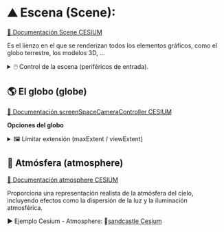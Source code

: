 # ⛰️ Escena (Scene):  

[📘 Documentación Scene CESIUM](https://cesium.com/learn/cesiumjs/ref-doc/Scene.html?classFilter=scene)

Es el lienzo en el que se renderizan todos los elementos gráficos, como el globo terrestre, los modelos 3D, ...  

<details>
  <summary>🖱️ Control de la escena (periféricos de entrada). </summary>

  
**screenSpaceCameraController**: Gestiona la interacción del usuario con la cámara a través de dispositivos de entrada como el mouse y el teclado.

[📘 Documentación screenSpaceCameraController CESIUM](https://cesium.com/learn/ion-sdk/ref-doc/ScreenSpaceCameraController.html)

**Ejemplos:**  
▶️ MinZoom y MaxZoom: [📋 HTML](https://github.com/AlvaroCodes/cesiumJS_notebook/blob/main/03_Vista_camara_y_escena/examples/11_minMaxZooms.html)  | 🚀[CodePen](https://codepen.io/AlvaroCodes/pen/PovbOLE)  
▶️ Ejemplo Cesium - Camera Tutorial: 🚀[sandcastle Cesium](https://sandcastle.cesium.com/?src=Camera%20Tutorial.html)  
  
</details>

## 🌎 El globo (globe) 

[📘 Documentación screenSpaceCameraController CESIUM](https://cesium.com/learn/cesiumjs/ref-doc/Globe.html)  

**Opciones del globo**

<details>
  <summary>🖼️ Límitar extensión (maxExtent / viewExtent)</summary>
  
**Usando cartographicLimitRectangle**  

  Recorta el globo a una zona concreta, por defecto ```Rectangle.MAX_VALUE```.

  ```javascript
  const viewer = new Cesium.Viewer('cesiumContainer');
  const scene = viewer.scene;
  const globe = scene.globe;

  const spainRectangle = Cesium.Rectangle.fromDegrees(
    -9.392883673530648,
    35.946850083961464,
    3.0394840836805496,
    43.74833771420099
  );

    globe.cartographicLimitRectangle = spainRectangle;
    scene.skyAtmosphere.show = false;
  ```
  [📘 Documentación cartographicLimitRectangle CESIUM](https://cesium.com/learn/cesiumjs/ref-doc/Globe.html#cartographicLimitRectangle)  || [📋 HTML](https://github.com/AlvaroCodes/cesiumJS_notebook/blob/main/03_Vista_camara_y_escena/examples/08_cartographicLimitRectangle.html)   || 🚀[CodePen](https://codepen.io/AlvaroCodes/pen/qBGqVRW)


**Usando clippingPlanes**  

  Delimita la representación del plano ("recorta").

  ```javascript
   const viewer = new Cesium.Viewer('cesiumContainer');

    // Crear un conjunto de clipping planes
    const clippingPlanes = new Cesium.ClippingPlaneCollection({
        planes : [
            new Cesium.ClippingPlane(new Cesium.Cartesian3(1.0, 0.0, 0.0), 0.0),
            new Cesium.ClippingPlane(new Cesium.Cartesian3(-1.0, 0.0, 0.0), -4000000.0),
            new Cesium.ClippingPlane(new Cesium.Cartesian3(0.0, 1.0, 0.0), 0.0),
            new Cesium.ClippingPlane(new Cesium.Cartesian3(0.0, -1.0, 0.0), -4000000.0)
        ],
        edgeWidth: 1.0,
        edgeColor: Cesium.Color.WHITE
    });

    // Aplicar los clipping planes al globo
    viewer.scene.globe.clippingPlanes = clippingPlanes;
  ```
[📘 Documentación clippingPlanes CESIUM](https://cesium.com/learn/cesiumjs/ref-doc/Globe.html#clippingPlanes)  || [📋 HTML](https://github.com/AlvaroCodes/cesiumJS_notebook/blob/main/03_Vista_camara_y_escena/examples/07_clippingPlane.html)  || 🚀[CodePen](https://codepen.io/AlvaroCodes/pen/GRaNyoQ)
    
</details>

## 🌌 Atmósfera (atmosphere)  

[📘 Documentación atmosphere CESIUM](https://cesium.com/learn/cesiumjs/ref-doc/SkyAtmosphere.html?classFilter=skyAtmosphere)  

Proporciona una representación realista de la atmósfera del cielo, incluyendo efectos como la dispersión de la luz y la iluminación atmosférica.

▶️ Ejemplo Cesium - Atmosphere: 🚀[sandcastle Cesium](https://sandcastle.cesium.com/?src=Atmosphere.html)  


